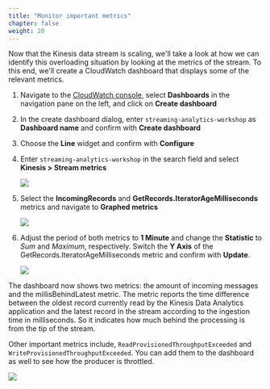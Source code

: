 ```yaml
---
title: "Monitor important metrics"
chapter: false
weight: 20
---
```


Now that the Kinesis data stream is scaling, we'll take a look at how we can identify this overloading situation by looking at the metrics of the stream. To this end, we'll create a CloudWatch dashboard that displays some of the relevant metrics.

1. Navigate to the [CloudWatch console](https://console.aws.amazon.com/cloudwatch), select **Dashboards** in the navigation pane on the left, and click on **Create dashboard**

1. In the create dashboard dialog, enter `streaming-analytics-workshop` as **Dashboard name** and confirm with **Create dashboard**

1. Choose the **Line** widget and confirm with **Configure**

1. Enter `streaming-analytics-workshop` in the search field and select **Kinesis > Stream metrics**

	![](/images/flink-on-kda/cw-dashboard-1-filter.png)

1. Select the **IncomingRecords** and **GetRecords.IteratorAgeMilliseconds** metrics and navigate to **Graphed metrics**

	![](/images/flink-on-kda/cw-dashboard-2-select-metrics.png)

1. Adjust the period of both metrics to **1 Minute** and change the **Statistic** to *Sum* and *Maximum*, respectively. Switch the **Y Axis** of the GetRecords.IteratorAgeMilliseconds metric and confirm with **Update**.

	![](/images/flink-on-kda/cw-dashboard-3-metric-properties.png)

The dashboard now shows two metrics: the amount of incoming messages and the millisBehindLatest metric. The metric reports the time difference between the oldest record currently read by the Kinesis Data Analytics application and the latest record in the stream according to the ingestion time in milliseconds. So it indicates how much behind the processing is from the tip of the stream.

Other important metrics include, `ReadProvisionedThroughputExceeded` and `WriteProvisionedThroughputExceeded`. You can add them to the dashboard as well to see how the producer is throttled.

![](/images/flink-on-kda/cw-dashboard-5-scale-kds.png)
